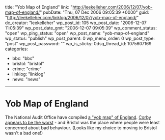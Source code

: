 title: "Yob Map of England"
link: "http://leekelleher.com/2006/12/07/yob-map-of-england/"
pubDate: "Thu, 07 Dec 2006 09:05:39 +0000"
guid: "http://leekelleher.com/linklog/2006/12/07/yob-map-of-england/"
dc_creator: "leekelleher"
wp_post_id: 105
wp_post_date: "2006-12-07 11:05:39"
wp_post_date_gmt: "2006-12-07 09:05:39"
wp_comment_status: "open"
wp_ping_status: "open"
wp_post_name: "yob-map-of-england"
wp_status: "publish"
wp_post_parent: 0
wp_menu_order: 0
wp_post_type: "post"
wp_post_password: ""
wp_is_sticky: 0dsq_thread_id: 1075607169
categories:
  - bbc: "bbc"
  - bristol: "bristol"
  - crime: "crime"
  - linklog: "linklog"
  - news: "news"

---

# Yob Map of England

The National Audit Office have compiled <a href="http://www.telegraph.co.uk/news/main.jhtml?xml=/news/2006/12/07/nasbo107.xml">a "yob map" of England</a>. <a href="http://news.bbc.co.uk/1/hi/england/6215566.stm">Corby appears to be the worst</a> - and Bristol was the place where people were least concerned about bad behaviour. (Looks like my choice to moving to Bristol wasn't a bad one!)